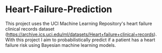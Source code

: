 # Heart-Failure-Prediction
This project uses the UCI Machine Learning Repository's heart failure clinical records dataset (https://archive.ics.uci.edu/ml/datasets/Heart+failure+clinical+records).
With this project I aim to probabilistically predict if a patient has a heart failure risk using Bayesian machine learning models.
